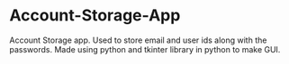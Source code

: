 # Account-Storage-App

Account Storage app. Used to store email and user ids along with the passwords. Made using python and tkinter library in python to make GUI.
